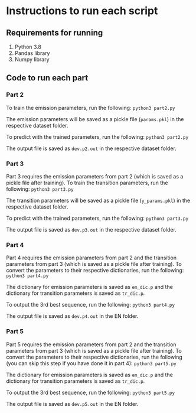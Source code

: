 
# Instructions to run each script

## Requirements for running
1. Python 3.8
2. Pandas library
3. Numpy library

## Code to run each part
### Part 2
To train the emission parameters, run the following:
```python3 part2.py```

The emission parameters will be saved as a pickle file (```params.pkl```) in the respective dataset folder.

To predict with the trained parameters, run the following:
```python3 part2.py```

The output file is saved as ```dev.p2.out``` in the respective dataset folder.

### Part 3
Part 3 requires the emission parameters from part 2 (which is saved as a pickle file after training).
To train the transition parameters, run the following:
```python3 part3.py```

The transition parameters will be saved as a pickle file (```y_params.pkl```) in the respective dataset folder.

To predict with the trained parameters, run the following:
```python3 part3.py```

The output file is saved as ```dev.p3.out``` in the respective dataset folder.

### Part 4
Part 4 requires the emission parameters from part 2 and the transition parameters from part 3 (which is saved as a pickle file after training).
To convert the parameters to their respective dictionaries, run the following:
```python3 part4.py```

The dictionary for emission parameters is saved as ```em_dic.p``` and the dictionary for transition parameters is saved as ```tr_dic.p```.

To output the 3rd best sequence, run the following:
```python3 part4.py```

The output file is saved as ```dev.p4.out``` in the EN folder.


### Part 5
Part 5 requires the emission parameters from part 2 and the transition parameters from part 3 (which is saved as a pickle file after training).
To convert the parameters to their respective dictionaries, run the following (you can skip this step if you have done it in part 4):
```python3 part5.py```

The dictionary for emission parameters is saved as ```em_dic.p``` and the dictionary for transition parameters is saved as ```tr_dic.p```.

To output the 3rd best sequence, run the following:
```python3 part5.py```

The output file is saved as ```dev.p5.out``` in the EN folder.

